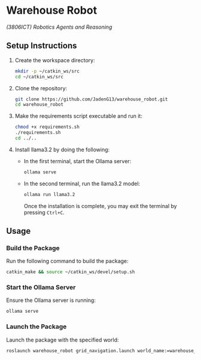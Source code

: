 # Warehouse Robot

*(3806ICT) Robotics Agents and Reasoning*

## Setup Instructions

1. Create the workspace directory:
   ```bash
   mkdir -p ~/catkin_ws/src
   cd ~/catkin_ws/src
   ```

2. Clone the repository:
   ```bash
   git clone https://github.com/JadenG13/warehouse_robot.git
   cd warehouse_robot
   ```

3. Make the requirements script executable and run it:
   ```bash
   chmod +x requirements.sh
   ./requirements.sh
   cd ../..
   ```

4. Install llama3.2 by doing the following:
   - In the first terminal, start the Ollama server:
     ```bash
     ollama serve
     ```
   - In the second terminal, run the llama3.2 model:
     ```bash
     ollama run llama3.2
     ```
     Once the installation is complete, you may exit the terminal by pressing `Ctrl+C`.

## Usage

### Build the Package

Run the following command to build the package:
```bash
catkin_make && source ~/catkin_ws/devel/setup.sh
```

### Start the Ollama Server

Ensure the Ollama server is running:
```bash
ollama serve
```

### Launch the Package

Launch the package with the specified world:
```bash
roslaunch warehouse_robot grid_navigation.launch world_name:=warehouse_1
```